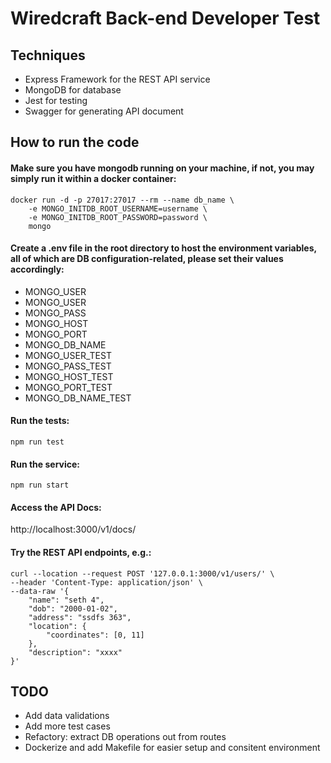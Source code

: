 # Wiredcraft Back-end Developer Test

## Techniques
* Express Framework for the REST API service
* MongoDB for database
* Jest for testing
* Swagger for generating API document

## How to run the code
#### Make sure you have mongodb running on your machine, if not, you may simply run it within a docker container:
```
docker run -d -p 27017:27017 --rm --name db_name \
    -e MONGO_INITDB_ROOT_USERNAME=username \
    -e MONGO_INITDB_ROOT_PASSWORD=password \
    mongo

```
#### Create a .env file in the root directory to host the environment variables, all of which are DB configuration-related, please set their values accordingly:
* MONGO_USER
* MONGO_USER
* MONGO_PASS
* MONGO_HOST
* MONGO_PORT
* MONGO_DB_NAME
* MONGO_USER_TEST
* MONGO_PASS_TEST
* MONGO_HOST_TEST
* MONGO_PORT_TEST
* MONGO_DB_NAME_TEST

#### Run the tests:
```
npm run test
```
#### Run the service:
```
npm run start
```

#### Access the API Docs:
http://localhost:3000/v1/docs/

#### Try the REST API endpoints, e.g.:
```
curl --location --request POST '127.0.0.1:3000/v1/users/' \
--header 'Content-Type: application/json' \
--data-raw '{
    "name": "seth 4",
    "dob": "2000-01-02",
    "address": "ssdfs 363",
    "location": {
        "coordinates": [0, 11]
    },
    "description": "xxxx"
}'
```

## TODO
* Add data validations
* Add more test cases
* Refactory: extract DB operations out from routes
* Dockerize and add Makefile for easier setup and consitent environment
